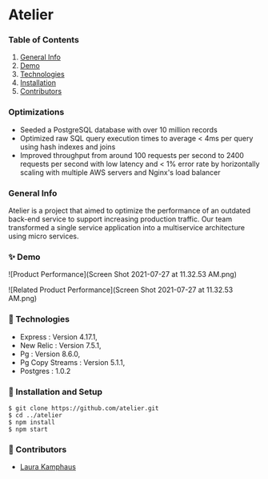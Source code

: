 # Atelier

### Table of Contents
1. [General Info](#🌴-General-Info)
2. [Demo](#✨-Demo)
3. [Technologies](#🧪-Technologies)
4. [Installation](#🚀-Installation)
5. [Contributors](#🤝-Contributors)


### Optimizations
* Seeded a PostgreSQL database with over 10 million records
* Optimized raw SQL query execution times to average < 4ms per query using hash indexes and joins
* Improved throughput from around 100 requests per second to 2400 requests per second with low latency and < 1% error rate by horizontally scaling with multiple AWS servers and Nginx's load balancer


### General Info
Atelier is a project that aimed to optimize the performance of an outdated back-end service to support increasing production traffic. Our team transformed a single service application into a multiservice architecture using micro services. 

### ✨ Demo

![Product Performance](Screen Shot 2021-07-27 at 11.32.53 AM.png)

![Related Product Performance](Screen Shot 2021-07-27 at 11.32.53 AM.png)

### 🧪 Technologies
* Express : Version 4.17.1,
* New Relic : Version 7.5.1,
* Pg : Version 8.6.0,
* Pg Copy Streams : Version 5.1.1,
* Postgres : 1.0.2


### 🚀 Installation and Setup
```
$ git clone https://github.com/atelier.git
$ cd ../atelier
$ npm install
$ npm start
```


### 🤝 Contributors
- [Laura Kamphaus](https://github.com/lkamphaus)

